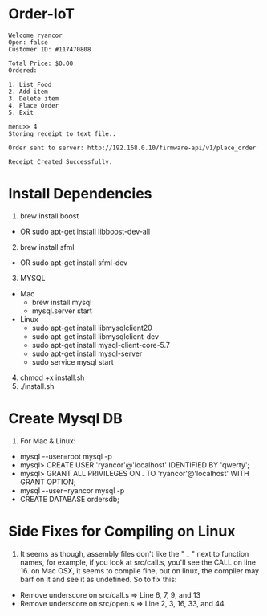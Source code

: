 # Order-IoT
```
Welcome ryancor
Open: false
Customer ID: #117470808

Total Price: $0.00
Ordered:

1. List Food
2. Add item
3. Delete item
4. Place Order
5. Exit

menu>> 4
Storing receipt to text file..

Order sent to server: http://192.168.0.10/firmware-api/v1/place_order

Receipt Created Successfully.
```

# Install Dependencies
1. brew install boost
  - OR sudo apt-get install libboost-dev-all
2. brew install sfml
  - OR sudo apt-get install sfml-dev
3. MYSQL
  - Mac
    - brew install mysql
    - mysql.server start
  - Linux
    - sudo apt-get install libmysqlclient20
    - sudo apt-get install libmysqlclient-dev
    - sudo apt-get install mysql-client-core-5.7
    - sudo apt-get install mysql-server
    - sudo service mysql start
4. chmod +x install.sh
5. ./install.sh

# Create Mysql DB
1. For Mac & Linux:
  - mysql --user=root mysql -p
  - mysql> CREATE USER 'ryancor'@'localhost' IDENTIFIED BY 'qwerty';
  - mysql> GRANT ALL PRIVILEGES ON *.* TO 'ryancor'@'localhost' WITH GRANT OPTION;
  - mysql --user=ryancor mysql -p
  - CREATE DATABASE ordersdb;

# Side Fixes for Compiling on Linux
1. It seems as though, assembly files don't like the " _ " next to function names,
for example, if you look at src/call.s, you'll see the CALL on line 16. on Mac OSX, it
seems to compile fine, but on linux, the compiler may barf on it and see it as
undefined. So to fix this:
  - Remove underscore on src/call.s => Line 6, 7, 9, and 13
  - Remove underscore on src/open.s => Line 2, 3, 16, 33, and 44
